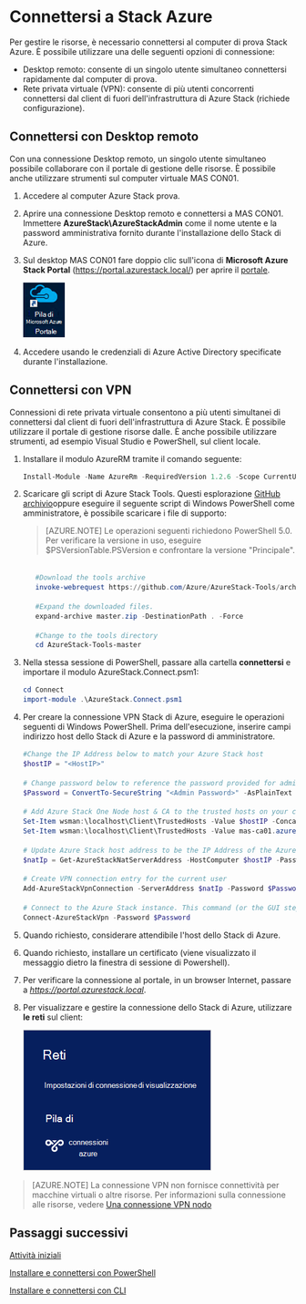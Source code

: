 <properties
    pageTitle="Connettersi a Stack Azure | Microsoft Azure"
    description="Informazioni su come connettere dello Stack di Azure"
    services="azure-stack"
    documentationCenter=""
    authors="ErikjeMS"
    manager="byronr"
    editor=""/>

<tags
    ms.service="azure-stack"
    ms.workload="na"
    ms.tgt_pltfrm="na"
    ms.devlang="na"
    ms.topic="get-started-article"
    ms.date="10/18/2016"
    ms.author="erikje"/>

# <a name="connect-to-azure-stack"></a>Connettersi a Stack Azure
Per gestire le risorse, è necessario connettersi al computer di prova Stack Azure. È possibile utilizzare una delle seguenti opzioni di connessione:

 - Desktop remoto: consente di un singolo utente simultaneo connettersi rapidamente dal computer di prova.
 - Rete privata virtuale (VPN): consente di più utenti concorrenti connettersi dal client di fuori dell'infrastruttura di Azure Stack (richiede configurazione).

## <a name="connect-with-remote-desktop"></a>Connettersi con Desktop remoto
Con una connessione Desktop remoto, un singolo utente simultaneo possibile collaborare con il portale di gestione delle risorse. È possibile anche utilizzare strumenti sul computer virtuale MAS CON01.

1.  Accedere al computer Azure Stack prova.

2.  Aprire una connessione Desktop remoto e connettersi a MAS CON01. Immettere **AzureStack\AzureStackAdmin** come il nome utente e la password amministrativa fornito durante l'installazione dello Stack di Azure.  

3.  Sul desktop MAS CON01 fare doppio clic sull'icona di **Microsoft Azure Stack Portal** (https://portal.azurestack.local/) per aprire il [portale](azure-stack-key-features.md#portal).

    ![Icona del portale stack Azure](media/azure-stack-connect-azure-stack/image2.png)

4.  Accedere usando le credenziali di Azure Active Directory specificate durante l'installazione.

## <a name="connect-with-vpn"></a>Connettersi con VPN
Connessioni di rete privata virtuale consentono a più utenti simultanei di connettersi dal client di fuori dell'infrastruttura di Azure Stack. È possibile utilizzare il portale di gestione risorse dalle. È anche possibile utilizzare strumenti, ad esempio Visual Studio e PowerShell, sul client locale.

1.  Installare il modulo AzureRM tramite il comando seguente:
   
    ```PowerShell
    Install-Module -Name AzureRm -RequiredVersion 1.2.6 -Scope CurrentUser
    ```   
   
2. Scaricare gli script di Azure Stack Tools.  Questi esplorazione [GitHub archivio](https://github.com/Azure/AzureStack-Tools)oppure eseguire il seguente script di Windows PowerShell come amministratore, è possibile scaricare i file di supporto:
    
    >[AZURE.NOTE]  Le operazioni seguenti richiedono PowerShell 5.0.  Per verificare la versione in uso, eseguire $PSVersionTable.PSVersion e confrontare la versione "Principale".  

    ```PowerShell
       
       #Download the tools archive
       invoke-webrequest https://github.com/Azure/AzureStack-Tools/archive/master.zip -OutFile master.zip

       #Expand the downloaded files. 
       expand-archive master.zip -DestinationPath . -Force

       #Change to the tools directory
       cd AzureStack-Tools-master
    ````

3.  Nella stessa sessione di PowerShell, passare alla cartella **connettersi** e importare il modulo AzureStack.Connect.psm1:

    ```PowerShell
    cd Connect
    import-module .\AzureStack.Connect.psm1
    ```

4.  Per creare la connessione VPN Stack di Azure, eseguire le operazioni seguenti di Windows PowerShell. Prima dell'esecuzione, inserire campi indirizzo host dello Stack di Azure e la password di amministratore. 
    
    ```PowerShell
    #Change the IP Address below to match your Azure Stack host
    $hostIP = "<HostIP>"

    # Change password below to reference the password provided for administrator during Azure Stack installation
    $Password = ConvertTo-SecureString "<Admin Password>" -AsPlainText -Force

    # Add Azure Stack One Node host & CA to the trusted hosts on your client computer
    Set-Item wsman:\localhost\Client\TrustedHosts -Value $hostIP -Concatenate
    Set-Item wsman:\localhost\Client\TrustedHosts -Value mas-ca01.azurestack.local -Concatenate  

    # Update Azure Stack host address to be the IP Address of the Azure Stack POC Host
    $natIp = Get-AzureStackNatServerAddress -HostComputer $hostIP -Password $Password

    # Create VPN connection entry for the current user
    Add-AzureStackVpnConnection -ServerAddress $natIp -Password $Password

    # Connect to the Azure Stack instance. This command (or the GUI steps in step 5) can be used to reconnect
    Connect-AzureStackVpn -Password $Password 
    ```

5. Quando richiesto, considerare attendibile l'host dello Stack di Azure.

6. Quando richiesto, installare un certificato (viene visualizzato il messaggio dietro la finestra di sessione di Powershell).

7. Per verificare la connessione al portale, in un browser Internet, passare a *https://portal.azurestack.local*.

8. Per visualizzare e gestire la connessione dello Stack di Azure, utilizzare **le reti** sul client:

    ![Immagine della rete connettere menu in Windows 10](media/azure-stack-connect-azure-stack/image1.png)

>[AZURE.NOTE] La connessione VPN non fornisce connettività per macchine virtuali o altre risorse. Per informazioni sulla connessione alle risorse, vedere [Una connessione VPN nodo](azure-stack-create-vpn-connection-one-node-tp2.md)


## <a name="next-steps"></a>Passaggi successivi
[Attività iniziali](azure-stack-first-scenarios.md)

[Installare e connettersi con PowerShell](azure-stack-connect-powershell.md)

[Installare e connettersi con CLI](azure-stack-connect-cli.md)


